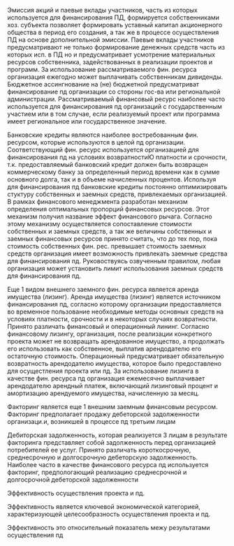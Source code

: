 Эмиссия акций и паевые вклады участников, часть из которых используется для финансирования ПД, формируется собственниками хоз. субъекта позволяет формировать уставный капитал акционерного общества в период его создания, а так же в процессе осуществления ПД на основе дополнительной эмиссии. Паевые вклады участников предусматривают не только формирование денежных средств часть из которых исп. в ПД но и предусматривает усмотрение материальных ресурсов собственника, задействованных в реализации проектов и программ. За использование рассматриваемого фин. ресурса организация ежегодно может выплачивать собственникам дивиденды. Бюджетное ассингнование на (не) бюджетной предусматриват финансирование пд организации со стороны гос-ва или региональной администрации. Рассматриваемый финансовый ресурс наиболее часто используется для финансирования пд организаций с государственным участием или в том случае, если реализуемый проект или программа имеет региональное или государственное значение. 

Банковские кредиты являются наиболее востребованным фин. ресурсом, которые используются в целой пд организации. Соответствующий фин. ресурс используется организацией для финансирования пд на условиях возвратностиЮ платности и срочности, т.к. предоставляемый банковский кредит должен быть возвращен коммерческому банку за определенный период времени как в сумме основного долга, так и в объеме начисленных процентов. Используя для финансирования пд банковские кредиты постоянно оптимизировать стуктуру собственных и заемных средств, привлекаемых организацией. В рамках финансового менеджмента разработан механизм определения оптимальных пропорций финансовых ресурсов. Этот механизм получил название эффект финансового рычага.
Согласно этому механизму осуществляется сопоставление стоимости собственных и заемных средств, а так же величины собственных и заемных финансовых ресурсов принято считать, что до тех пор, пока стоимость собственных фин. рес. превышает стоимость заемных средств организация имеет возможность привлекать заемные средства для финансирования пд. Руковоствуясь озвученным правилом, любая организация может установить лимит использования заемных средств для финансирования пд. 

Еще 1 видом внешнего заемного фин. ресурса является аренда имущества (лизинг). Аренда имущества (лизинг) является источником финансирования пд, согласно которому организации предоставляется во временное пользование необходимые методы основных средств на условиях платности, срочности и в некоторых случаях возвратности. 
Принято различать финансовый и операционный лининг. Согласно финансовому лизингу, организация, после реализации конкретного проекта может не возвращать арендованное имущество, а продолжать его использовать как собственное, выплатив арендодателю его остаточную стоимость.
Операционный предусматривает обязательную возвратность арендодателю имущества, которое было предоставлено для осущестления проекта или пд. За использование лизинга в качестве фин. ресурса пд организация ежемесячно выплачивает арендодателю арендный платеж, включающий лизинговый процент и амортизацию арендуемого имущества, начисленную за месяц. 

Факторинг является еще 1 внешним заемным финансовым ресурсом. Факторинг предполагает продажу дебеторской задолженности организаци.и, возникшей в процессе пд третьим лицам 

Дебиторская задолженность, которая реализуется 3 лицам в результате факторинга представляет собой задолженность перед организацией потребителей ее услуг. Принято различать короткосрочную, среднесрочную и долгосрочную дебеторскую задолженность. Наиболее часто в качестве финансового ресурса пд используется факторинг, предпологающий реализацию среднесрочной и долгосрочной дебеторской задолженности


Эффективность осуществления проекта и пд.

Эффективность является ключевой экономической категорией, характеризующей целесообразность осуществления проекта и пд.

Эффективность это относительный показатель межу результатами осуществления пд 